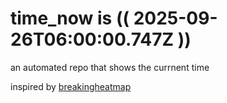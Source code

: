 # time_now is (( 2025-09-26T06:00:00.747Z ))

an automated repo that shows the currnent time

inspired by [breakingheatmap](https://github.com/breakingheatmap/breakingheatmap)